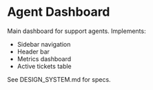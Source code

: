 # Agent Dashboard

Main dashboard for support agents. Implements:
- Sidebar navigation
- Header bar
- Metrics dashboard
- Active tickets table

See DESIGN_SYSTEM.md for specs.
